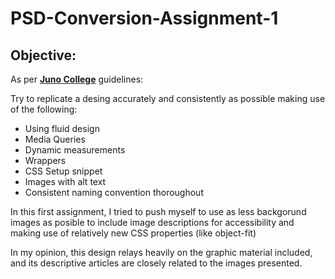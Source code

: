 # PSD-Conversion-Assignment-1

## Objective:

As per **[Juno College](https://junocollege.com)** guidelines:

Try to replicate a desing accurately and consistently as possible making use of the following:
- Using fluid design
- Media Queries
- Dynamic measurements
- Wrappers 
- CSS Setup snippet
- Images with alt text
- Consistent naming convention thoroughout

In this first assignment, I tried to push myself to use as less backgorund images as posible to include image descriptions for accessibility and making use of relatively new CSS properties (like object-fit)

In my opinion, this design relays heavily on the graphic material included, and its descriptive articles are closely related to the images presented.
